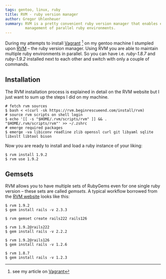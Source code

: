 ```yaml
---
tags: gentoo, linux, ruby
title: RVM - ruby version manager
author: Gregor Uhlenheuer
summary: RVM is a pretty convenient ruby version manager that enables easy
         management of parallel ruby environments.
---
```

During my attempts to install [Vagrant][1] [^1] on my gentoo machine I stumpled
upon [RVM][2] – the ruby version manager. Using RVM you are able to maintain
multiple ruby environments in parallel. So you can have i.e. *ruby-1.8.7* and
*ruby-1.9.2* installed next to each other and switch with only a couple of
commands.

Installation
------------

The RVM installation process is explained in detail on the RVM website but I
just want to sum up the steps I did on my machine.

~~~ {.bash}
# fetch rvm sources
$ bash < <(curl -sk https://rvm.beginrescueend.com/install/rvm)
# source rvm scripts on shell login
$ echo '[[ -s "$HOME/.rvm/scripts/rvm" ]] && . "$HOME/.rvm/scripts/rvm"' >> ~/.zshrc
# emerge required packages
$ emerge -va libiconv readline zlib openssl curl git libyaml sqlite libxslt libtool bison
~~~

Now you are ready to install and load a ruby instance of your liking:

~~~ {.bash}
$ rvm install 1.9.2
$ rvm use 1.9.2
~~~

Gemsets
-------

RVM allows you to have multiple sets of RubyGems even for one single ruby
version – these sets are called *gemsets*. A typical workflow borrowed from the
[RVM website][3] looks like this:

~~~ {.bash}
$ rvm 1.9.2
$ gem install rails -v 2.3.3

$ rvm gemset create rails222 rails126

$ rvm 1.9.2@rails222
$ gem install rails -v 2.2.2

$ rvm 1.9.2@rails126
$ gem install rails -v 1.2.6

$ rvm 1.8.7
$ gem install rails -v 1.2.3
~~~


[^1]: see my article on [Vagrant][4]

[1]: http://vagrantup.com
[2]: http://beginrescueend.com
[3]: http://beginrescueend.com/gemsets/basics/
[4]: /posts/2011-10-03-vagrant_virtualbox_console_wrapper.html
